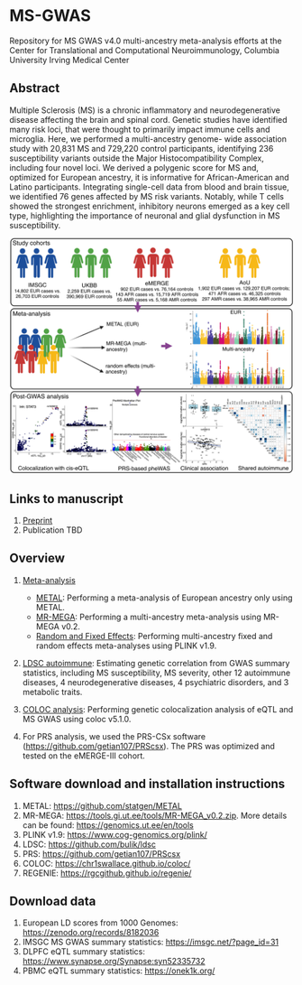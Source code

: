 # MS-GWAS

Repository for MS GWAS v4.0 multi-ancestry meta-analysis efforts at the Center for Translational and Computational Neuroimmunology, Columbia University Irving Medical Center

## Abstract
Multiple Sclerosis (MS) is a chronic inflammatory and neurodegenerative disease affecting the brain and spinal cord. Genetic studies have identified many risk loci, that were thought to primarily impact immune cells and microglia. Here, we performed a multi-ancestry genome- wide association study with 20,831 MS and 729,220 control participants, identifying 236 susceptibility variants outside the Major Histocompatibility Complex, including four novel loci. We derived a polygenic score for MS and, optimized for European ancestry, it is informative for African-American and Latino participants. Integrating single-cell data from blood and brain tissue, we identified 76 genes affected by MS risk variants. Notably, while T cells showed the strongest enrichment, inhibitory neurons emerged as a key cell type, highlighting the importance of neuronal and glial dysfunction in MS susceptibility.

![FIGURE1](https://github.com/luzengAdelaide/MS-GWAS/blob/main/Figures/Figure1.png)

## Links to manuscript

1. [Preprint](https://www.medrxiv.org/content/10.1101/2024.12.04.24318500v1)
2. Publication TBD

## Overview
1. [Meta-analysis](https://github.com/luzengAdelaide/MS-GWAS/tree/main/Meta-analysis)
   - [METAL](https://github.com/luzengAdelaide/MS-GWAS/tree/main/Meta-analysis/METAL_EUR): Performing a meta-analysis of European ancestry only using METAL.
    - [MR-MEGA](https://github.com/luzengAdelaide/MS-GWAS/tree/main/Meta-analysis/MR-MEGA): Performing a multi-ancestry meta-analysis using MR-MEGA v0.2.   
    - [Random and Fixed Effects](https://github.com/luzengAdelaide/MS-GWAS/tree/main/Meta-analysis/Random_and_fixed_effects): Performing multi-ancestry fixed and random effects meta-analyses using PLINK v1.9.   

2. [LDSC autoimmune](https://github.com/luzengAdelaide/MS-GWAS/tree/main/LDSC_autoimmune): Estimating genetic correlation from GWAS summary statistics, including MS susceptibility, MS severity,  other 12 autoimmune diseases, 4 neurodegenerative diseases, 4 psychiatric disorders, and 3 metabolic traits.

3. [COLOC analysis](https://github.com/luzengAdelaide/MS-GWAS/tree/main/COLOC_analysis): Performing genetic colocalization analysis of eQTL and MS GWAS using coloc v5.1.0.  
   
4. For PRS analysis, we used the PRS-CSx software (https://github.com/getian107/PRScsx). The PRS was optimized and tested on the eMERGE-III cohort.

 ## Software download and installation instructions
 1. METAL: https://github.com/statgen/METAL
 2. MR-MEGA: https://tools.gi.ut.ee/tools/MR-MEGA_v0.2.zip. More details can be found: https://genomics.ut.ee/en/tools
 3. PLINK v1.9: https://www.cog-genomics.org/plink/
 4. LDSC: https://github.com/bulik/ldsc
 5. PRS: https://github.com/getian107/PRScsx
 6. COLOC: https://chr1swallace.github.io/coloc/
 7. REGENIE: https://rgcgithub.github.io/regenie/
 
 ## Download data
1. European LD scores from 1000 Genomes: https://zenodo.org/records/8182036
2. IMSGC MS GWAS summary statistics: https://imsgc.net/?page_id=31
3. DLPFC eQTL summary statistics: https://www.synapse.org/Synapse:syn52335732
4. PBMC eQTL summary statistics: https://onek1k.org/